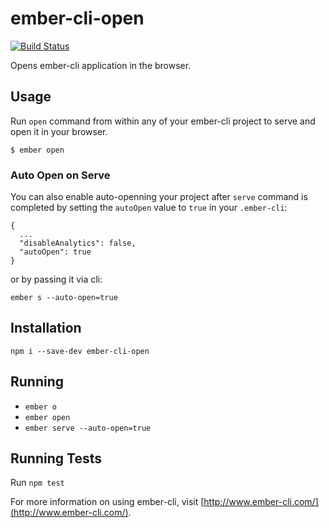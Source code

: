 # ember-cli-open

[![Build Status](https://travis-ci.org/ro0gr/ember-cli-open.svg?branch=master)](https://travis-ci.org/ro0gr/ember-cli-open)

Opens ember-cli application in the browser.

## Usage
Run `open` command from within any of your ember-cli project to serve and open it in your browser.
```
$ ember open
```

### Auto Open on Serve
You can also enable auto-openning your project after `serve` command is completed by setting the `autoOpen` value to `true` in your `.ember-cli`:

```
{
  ...
  "disableAnalytics": false,
  "autoOpen": true
}
```

or by passing it via cli:

```
ember s --auto-open=true
```

## Installation

```
npm i --save-dev ember-cli-open
```

## Running

* `ember o`
* `ember open`
* `ember serve --auto-open=true`

## Running Tests

Run `npm test`

For more information on using ember-cli, visit [http://www.ember-cli.com/](http://www.ember-cli.com/).
